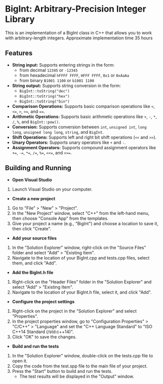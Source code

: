 # BigInt: Arbitrary-Precision Integer Library

This is an implementation of a BigInt class in C++ that allows you to work with arbitrary-length integers.
Approximate implementation time 35 hours

## Features

- **String input:** Supports entering strings in the form:
  - from decimal `12345` or `-12345`
  - from hexadecimal `hFFFF FFFF`, `HFFF FFFF`, `0x1` or `0xAaAa`
  - from binary `B1001 1100` or `b1001 1100`
- **String output:** Supports string conversion in the form:
  - `BigInt::toString("dec")`
  - `BigInt::toString("hex")`
  - `BigInt::toString("bin")`
- **Comparison Operations:** Supports basic comparison operations like `<`, `<=`, `>`, `>=`, and `==`.
- **Arithmetic Operations:** Supports basic arithmetic operations like `+`, `-`, `*`, `/`, `%`, and `BigInt::pow()`.
- **Conversion:** Supports conversion between `int`, `unsigned int`, `long long`, `unsigned long long`, `string`, and `BigInt`.
- **Shift Operations:** Supports left and right bit shift operations (`<<` and `>>`).
- **Unary Operators:** Supports unary operators like `+` and `-`.
- **Assignment Operators:** Supports compound assignment operators like `+=`, `-=`, `*=`, `/=`, `%=`, `<<=`, and `>>=`.

## Building and Running

- **Open Visual Studio**

1. Launch Visual Studio on your computer.

- **Create a new project**

1. Go to "File" > "New" > "Project".
2. In the "New Project" window, select "C++" from the left-hand menu, then choose "Console App" from the templates.
3. Give your project a name (e.g., "BigInt") and choose a location to save it, then click "Create".

- **Add your source files**

1. In the "Solution Explorer" window, right-click on the "Source Files" folder and select "Add" > "Existing Item".
2. Navigate to the location of your BigInt.cpp and tests.cpp files, select them, and click "Add".

- **Add the BigInt.h file**

1. Right-click on the "Header Files" folder in the "Solution Explorer" and select "Add" > "Existing Item".
2. Navigate to the location of your BigInt.h file, select it, and click "Add".

- **Configure the project settings**

1. Right-click on the project in the "Solution Explorer" and select "Properties".
2. In the project properties window, go to "Configuration Properties" > "C/C++" > "Language" and set the "C++ Language Standard" to "ISO C++14 Standard (/std:c++14)".
3. Click "OK" to save the changes.

- **Build and run the tests**

1. In the "Solution Explorer" window, double-click on the tests.cpp file to open it.
2. Copy the code from the test.spp file to the main file of your project.
3. Press the "Start" button to build and run the tests.
   - The test results will be displayed in the "Output" window.
